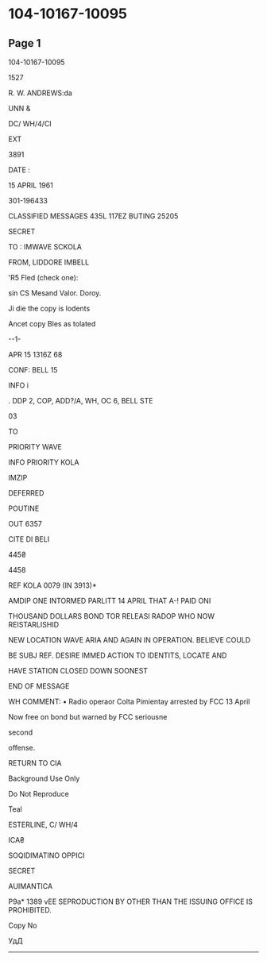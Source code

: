 # 104-10167-10095

## Page 1

104-10167-10095

1527

R. W. ANDREWS:da

UNN &

DC/ WH/4/CI

EXT

3891

DATE :

15 APRIL 1961

301-196433

CLASSIFIED MESSAGES 435L 117EZ BUTING 25205

SECRET

TO : IMWAVE SCKOLA

FROM, LIDDORE IMBELL

'R5 Fled (check one):

sin CS Mesand Valor. Doroy.

Ji die the copy is lodents

Ancet copy Bles as tolated

--1-

APR 15 1316Z 68

CONF: BELL 15

INFO i

. DDP 2, COP, ADD?/A, WH, OC 6, BELL STE

03

TO

PRIORITY WAVE

INFO PRIORITY KOLA

IMZIP

DEFERRED

POUTINE

OUT 6357

CITE DI BELI

445₴

4458

REF KOLA 0079 (IN 3913)*

AMDIP ONE INTORMED PARLITT 14 APRIL THAT A-! PAID ONI

THOUSAND DOLLARS BOND TOR RELEASI RADOP WHO NOW REISTARLISHID

NEW LOCATION WAVE ARIA AND AGAIN IN OPERATION. BELIEVE COULD

BE SUBJ REF. DESIRE IMMED ACTION TO IDENTITS, LOCATE AND

HAVE STATION CLOSED DOWN SOONEST

END OF MESSAGE

WH COMMENT: • Radio operaor Colta Pimientay arrested by FCC 13 April

Now free on bond but warned by FCC seriousne

second

offense.

RETURN TO CIA

Background Use Only

Do Not Reproduce

Teal

ESTERLINE, C/ WH/4

ICA₴

SOQIDIMATINO OPPICI

SECRET

AUIMANTICA

P9a* 1389 vEE SEPRODUCTION BY OTHER THAN THE ISSUING OFFICE IS PROHIBITED.

Copy No

УдД

---

